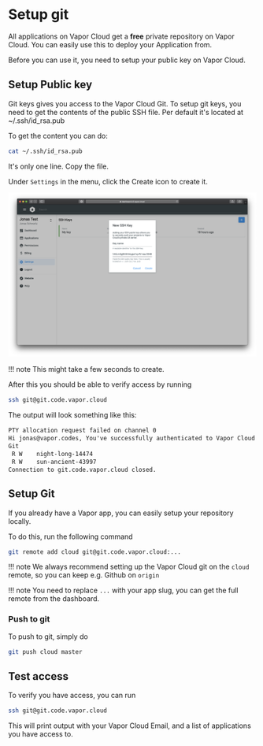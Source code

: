 # Setup git

All applications on Vapor Cloud get a **free** private repository on Vapor Cloud.
You can easily use this to deploy your Application from.

Before you can use it, you need to setup your public key on Vapor Cloud.

## Setup Public key

Git keys gives you access to the Vapor Cloud Git. To setup git keys, you need to get the contents of the public SSH file.
Per default it's located at ~/.ssh/id_rsa.pub

To get the content you can do:

```bash
cat ~/.ssh/id_rsa.pub
```

It's only one line. Copy the file.

Under `Settings` in the menu, click the Create icon to create it.

![Setup key](../images/screenshots/create-key.png)

!!! note
    This might take a few seconds to create.

After this you should be able to verify access by running

```bash
ssh git@git.code.vapor.cloud
```

The output will look something like this:

```
PTY allocation request failed on channel 0
Hi jonas@vapor.codes, You've successfully authenticated to Vapor Cloud Git
 R W	night-long-14474
 R W	sun-ancient-43997
Connection to git.code.vapor.cloud closed.
```

## Setup Git

If you already have a Vapor app, you can easily setup your repository locally.

To do this, run the following command

```bash
git remote add cloud git@git.code.vapor.cloud:...
```

!!! note
    We always recommend setting up the Vapor Cloud git on the `cloud` remote, so you can keep e.g. Github on `origin`

!!! note
    You need to replace `...` with your app slug, you can get the full remote from the dashboard.

### Push to git

To push to git, simply do

```bash
git push cloud master
```

## Test access

To verify you have access, you can run

```bash
ssh git@git.code.vapor.cloud
```

This will print output with your Vapor Cloud Email, and a list of applications you have access to.
